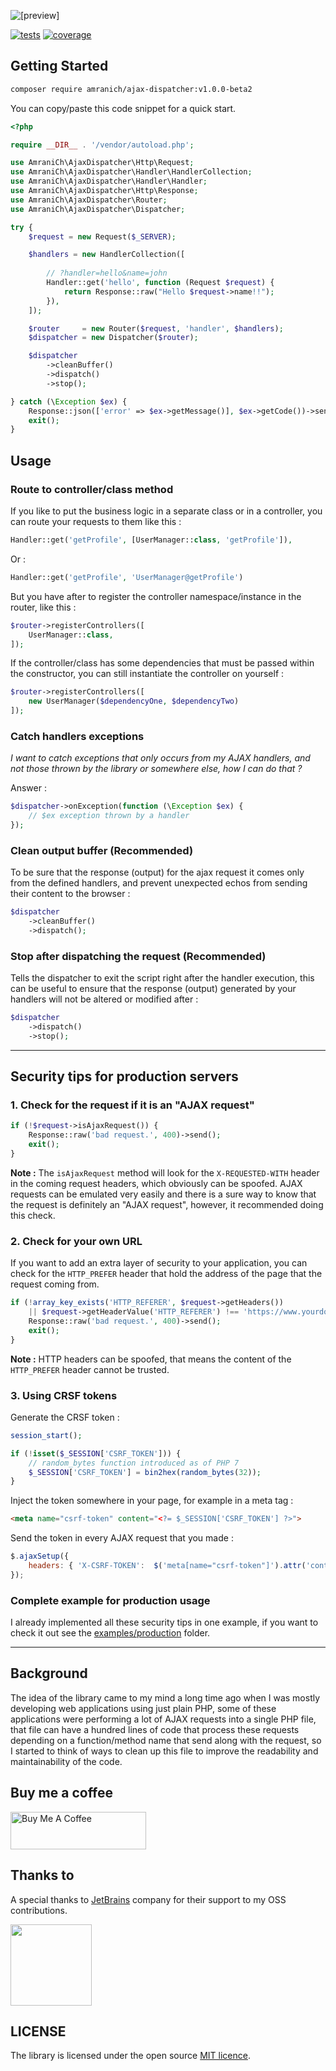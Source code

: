![[preview]](https://socialify.git.ci/AmraniCh/ajax-dispatcher/image?description=1&descriptionEditable=Handle%20AJAX%20requests%20and%20send%20them%20to%20an%20appropriate%20handler%2C%20Also%20provides%20helper%20classes%20to%20simulate%20HTTP%20requests%20and%20responses.&font=Raleway&owner=1&pattern=Plus&stargazers=1&theme=Light)

[![tests](https://github.com/AmraniCh/ajax-dispatcher/actions/workflows/tests.yml/badge.svg)](https://github.com/AmraniCh/ajax-dispatcher/actions/workflows/tests.yml)
[![coverage](https://img.shields.io/codecov/c/github/AmraniCh/ajax-dispatcher-clone?token=1N5E5MNV8M)](https://app.codecov.io/gh/AmraniCh/ajax-dispatcher)


## Getting Started

```bash
composer require amranich/ajax-dispatcher:v1.0.0-beta2
```

You can copy/paste this code snippet for a quick start.

```php
<?php

require __DIR__ . '/vendor/autoload.php';

use AmraniCh\AjaxDispatcher\Http\Request;
use AmraniCh\AjaxDispatcher\Handler\HandlerCollection;
use AmraniCh\AjaxDispatcher\Handler\Handler;
use AmraniCh\AjaxDispatcher\Http\Response;
use AmraniCh\AjaxDispatcher\Router;
use AmraniCh\AjaxDispatcher\Dispatcher;

try {
    $request = new Request($_SERVER);

    $handlers = new HandlerCollection([
        
        // ?handler=hello&name=john
        Handler::get('hello', function (Request $request) {
            return Response::raw("Hello $request->name!!");
        }),
    ]);

    $router     = new Router($request, 'handler', $handlers);
    $dispatcher = new Dispatcher($router);

    $dispatcher
        ->cleanBuffer()
        ->dispatch()
        ->stop();

} catch (\Exception $ex) {
    Response::json(['error' => $ex->getMessage()], $ex->getCode())->send();
    exit();
}
```

## Usage

### Route to controller/class method

If you like to put the business logic in a separate class or in a controller, you can route your requests to them like this :

```php
Handler::get('getProfile', [UserManager::class, 'getProfile']),
```

Or :

```php
Handler::get('getProfile', 'UserManager@getProfile')
```

But you have after to register the controller namespace/instance in the router, like this :

```php
$router->registerControllers([
    UserManager::class,
]);
```

If the controller/class has some dependencies that must be passed within the constructor, you can still instantiate the
controller on yourself :

```php
$router->registerControllers([
    new UserManager($dependencyOne, $dependencyTwo)
]);
```

### Catch handlers exceptions

*I want to catch exceptions that only occurs from my AJAX handlers, and not those thrown by the library or somewhere else, how I can
do that ?*

Answer :

```php
$dispatcher->onException(function (\Exception $ex) {
    // $ex exception thrown by a handler
});
```

### Clean output buffer (Recommended)

To be sure that the response (output) for the ajax request it comes only from the defined handlers, and prevent 
unexpected echos from sending their content to the browser :

```php
$dispatcher
    ->cleanBuffer()
    ->dispatch();
```

### Stop after dispatching the request (Recommended)

Tells the dispatcher to exit the script right after the handler execution, this can be useful to ensure that the response (output)
generated by your handlers will not be altered or modified after :

```php
$dispatcher
    ->dispatch()
    ->stop();
```

<hr>

## Security tips for production servers

### 1. Check for the request if it is an "AJAX request"

```php
if (!$request->isAjaxRequest()) {
    Response::raw('bad request.', 400)->send();
    exit();
}
```

**Note :** The `isAjaxRequest` method will look for the `X-REQUESTED-WITH` header in the coming request headers, which
obviously can be spoofed. AJAX requests can be emulated very easily and there is a sure way to know that the request is
definitely an "AJAX request", however, it recommended doing this check.

### 2. Check for your own URL

If you want to add an extra layer of security to your application, you can check for the `HTTP_PREFER` header that hold
the address of the page that the request coming from.

```php
if (!array_key_exists('HTTP_REFERER', $request->getHeaders())
    || $request->getHeaderValue('HTTP_REFERER') !== 'https://www.yourdomain.com') {
    Response::raw('bad request.', 400)->send();
    exit();
}
```

**Note :** HTTP headers can be spoofed, that means the content of the `HTTP_PREFER` header cannot be trusted.

### 3. Using CRSF tokens

Generate the CRSF token :

```php
session_start();

if (!isset($_SESSION['CSRF_TOKEN'])) {
    // random_bytes function introduced as of PHP 7
    $_SESSION['CSRF_TOKEN'] = bin2hex(random_bytes(32));
}
```

Inject the token somewhere in your page, for example in a meta tag :

```html
<meta name="csrf-token" content="<?= $_SESSION['CSRF_TOKEN'] ?>">
```

Send the token in every AJAX request that you made :

```javascript
$.ajaxSetup({
    headers: { 'X-CSRF-TOKEN':  $('meta[name="csrf-token"]').attr('content') },
});
```

### Complete example for production usage

I already implemented all these security tips in one example, if you want to check it out see the [examples/production](examples/production) folder.

<hr>

## Background

The idea of the library came to my mind a long time ago when I was mostly developing web applications using just plain
PHP, some of these applications were performing a lot of AJAX requests into a single PHP file, that file can have a hundred
lines of code that process these requests depending on a function/method name that send along with the request, 
so I started to think of ways to clean up this file to improve the readability and maintainability of the code.

## Buy me a coffee

<a href="https://www.buymeacoffee.com/AmraniCh" target="_blank"><img src="https://cdn.buymeacoffee.com/buttons/v2/default-yellow.png" alt="Buy Me A Coffee" style="height: 60px !important;width: 217px !important;" ></a>

## Thanks to

A special thanks to [JetBrains](https://www.jetbrains.com) company for their support to my OSS contributions.

<img width="130" src="https://resources.jetbrains.com/storage/products/company/brand/logos/jb_beam.png?_gl=1*1evhn6q*_ga*MzA3MTk5NzQ3LjE2MzU3OTk3MDA.*_ga_V0XZL7QHEB*MTYzNTg5MzE3NS4yLjEuMTYzNTg5MzkzNC4xNg..&_ga=2.162913596.1450626373.1635893177-307199747.1635799700"/>


## LICENSE

The library is licensed under the open
source [MIT licence](https://github.com/AmraniCh/ajax-dispatcher/blob/master/LICENSE).
